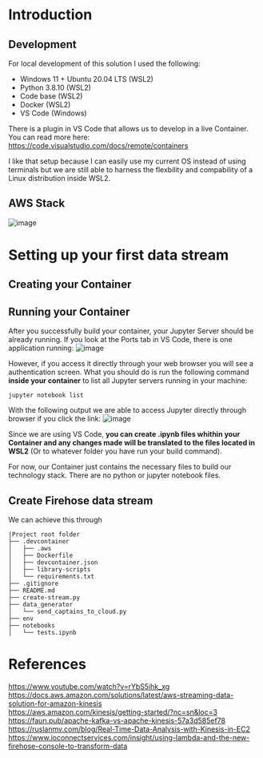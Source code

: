 # Introduction

## Development
For local development of this solution I used the following:
* Windows 11 + Ubuntu 20.04 LTS (WSL2)
* Python 3.8.10 (WSL2)
* Code base (WSL2)
* Docker (WSL2)
* VS Code (Windows)

There is a plugin in VS Code that allows us to develop in a live Container. You can read more here: https://code.visualstudio.com/docs/remote/containers

I like that setup because I can easily use my current OS instead of using terminals but we are still able to harness the flexbility and compability of a Linux distribution inside WSL2.

## AWS Stack

![image](https://user-images.githubusercontent.com/22838513/144736978-57f4a665-8f2d-4ff1-ba6c-eb3499e2eec5.png)


# Setting up your first data stream

## Creating your Container

## Running your Container
After you successfully build your container, your Jupyter Server should be already running. If you look at the Ports tab in VS Code, there is one application running:
![image](https://user-images.githubusercontent.com/22838513/144737177-905477ba-4e34-4f6e-ac07-3cddb7996b12.png)

However, if you access it directly through your web browser you will see a authentication screen. What you should do is run the following command **inside your container** to list all Jupyter servers running in your machine:<br>

``` jupyter notebook list ```

With the following output we are able to access Jupyter directly through browser if you click the link:
![image](https://user-images.githubusercontent.com/22838513/144737167-065a163e-1d74-4d73-8819-b2a139dd12fc.png)

Since we are using VS Code, **you can create .ipynb files whithin your Container and any changes made will be translated to the files located in WSL2** (Or to whatever folder you have run your build command).

For now, our Container just contains the necessary files to build our technology stack. There are no python or jupyter notebook files.

## Create Firehose data stream
We can achieve this through

```
|Project root folder
├── .devcontainer
│   ├── .aws
│   ├── Dockerfile
│   ├── devcontainer.json
│   ├── library-scripts
│   └── requirements.txt
├── .gitignore
├── README.md
├── create-stream.py
├── data_generator
│   └── send_captains_to_cloud.py
├── env
├── notebooks
│   └── tests.ipynb

```
# References
https://www.youtube.com/watch?v=rYbS5ihk_xg<br>
https://docs.aws.amazon.com/solutions/latest/aws-streaming-data-solution-for-amazon-kinesis<br>
https://aws.amazon.com/kinesis/getting-started/?nc=sn&loc=3<br>
https://faun.pub/apache-kafka-vs-apache-kinesis-57a3d585ef78<br>
https://ruslanmv.com/blog/Real-Time-Data-Analysis-with-Kinesis-in-EC2<br>
https://www.ioconnectservices.com/insight/using-lambda-and-the-new-firehose-console-to-transform-data<br>
